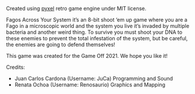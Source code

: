 Created using [pyxel](https://github.com/kitao/pyxel) retro game engine under MIT license. 

Fagos Across Your System it’s an 8-bit shoot ‘em up game where you are a Fago in a microscopic world and the system you live it’s invaded by multiple bacteria and another weird thing. 
To survive you must shoot your DNA to these enemies to prevent the total infestation of the system, but be careful, the enemies are going to defend themselves!

This game was created for the Game Off 2021.
We hope you like it!

Credits:
- Juan Carlos Cardona (Username: JuCa) Programming and Sound
- Renata Ochoa (Username: Renosaurio) Graphics and Mapping
